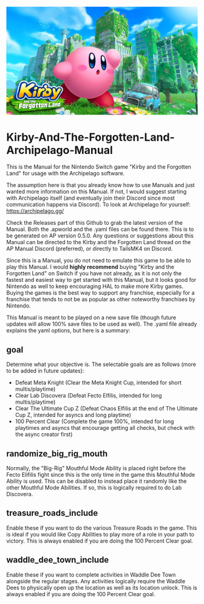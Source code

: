 ![test](KFLImage.png)

# Kirby-And-The-Forgotten-Land-Archipelago-Manual
This is the Manual for the Nintendo Switch game "Kirby and the Forgotten Land" for usage with the Archipelago software. 

The assumption here is that you already know how to use Manuals and just wanted more information on this Manual. If not, I would suggest starting with Archipelago itself (and eventually join their Discord since most communication happens via Discord). To look at Archipelago for yourself: https://archipelago.gg/

Check the Releases part of this Github to grab the latest version of the Manual. Both the .apworld and the .yaml files can be found there. This is to be generated on AP version 0.5.0. Any questions or suggestions about this Manual can be directed to the Kirby and the Forgotten Land thread on the AP Manual Discord (preferred), or directly to TailsMK4 on Discord.

Since this is a Manual, you do not need to emulate this game to be able to play this Manual. I would **highly recommend** buying "Kirby and the Forgotten Land" on Switch if you have not already, as it is not only the fastest and easiest way to get started with this Manual, but it looks good for Nintendo as well to keep encouraging HAL to make more Kirby games. Buying the games is the best way to support any franchise, especially for a franchise that tends to not be as popular as other noteworthy franchises by Nintendo.

This Manual is meant to be played on a new save file (though future updates will allow 100% save files to be used as well). The .yaml file already explains the yaml options, but here is a summary:

## goal

Determine what your objective is. The selectable goals are as follows (more to be added in future updates):
- Defeat Meta Knight (Clear the Meta Knight Cup, intended for short multis/playtime)
- Clear Lab Discovera (Defeat Fecto Elfilis, intended for long multis/playtime)
- Clear The Ultimate Cup Z (Defeat Chaos Elfilis at the end of The Ultimate Cup Z, intended for asyncs and long playtime)
- 100 Percent Clear (Complete the game 100%, intended for long playtimes and asyncs that encourage getting all checks, but check with the async creator first)

## randomize_big_rig_mouth

Normally, the "Big-Rig" Mouthful Mode Ability is placed right before the Fecto Elifilis fight since this is the only time in the game this Mouthful Mode Ability is used. This can be disabled to instead place it randomly like the other Mouthful Mode Abilities. If so, this is logically required to do Lab Discovera.

## treasure_roads_include

Enable these if you want to do the various Treasure Roads in the game. This is ideal if you would like Copy Abilities to play more of a role in your path to victory. This is always enabled if you are doing the 100 Percent Clear goal.

## waddle_dee_town_include

Enable these if you want to complete activities in Waddle Dee Town alongside the regular stages. Any activities logically require the Waddle Dees to physically open up the location as well as its location unlock. This is always enabled if you are doing the 100 Percent Clear goal.
